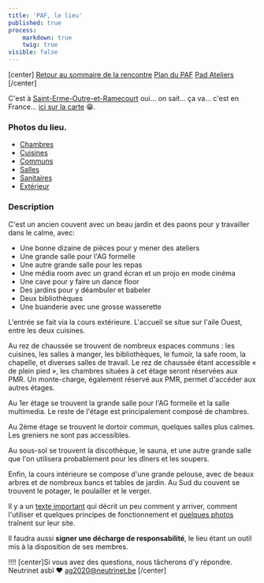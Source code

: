 ```yaml
---
title: 'PAF, le lieu'
published: true
process:
    markdown: true
    twig: true
visible: false
---
```


[center]
[Retour au sommaire de la rencontre](/rencontre-ffdn-2020?classes=btn,btn-primary) [Plan du PAF](/rencontre-ffdn-2020/paf/plan?classes=btn,btn-error) [Pad Ateliers](https://pads.ffdn.org/p/ag2020-activites-yee622v?classes=btn,btn-error)
[/center]

C'est à [Saint-Erme-Outre-et-Ramecourt](https://www.saint-erme.fr/) oui… on sait… ça va… c'est en France… [ici sur la carte](https://www.openstreetmap.org/node/4346871489) 😁.

### Photos du lieu.

* [Chambres](./chambres)
* [Cuisines](./cuisines)
* [Communs](./communs)
* [Salles](./salles)
* [Sanitaires](./sanitaires)
* [Extérieur](./dehors)

### Description

C'est un ancien couvent avec un beau jardin et des paons pour y travailler dans le calme, avec:

* Une bonne dizaine de pièces pour y mener des ateliers
* Une grande salle pour l'AG formelle
* Une autre grande salle pour les repas
* Une média room avec un grand écran et un projo en mode cinéma
* Une cave pour y faire un dance floor
* Des jardins pour y déambuler et babeler
* Deux bibliothèques
* Une buanderie avec une grosse wasserette

L'entrée se fait via la cours extérieure. L'accueil se situe sur l'aile Ouest, entre les deux cuisines.

Au rez de chaussée se trouvent de nombreux espaces communs : les cuisines, les salles à manger, les bibliothèques, le fumoir, la safe room, la chapelle, et diverses salles de travail. Le rez de chaussée étant accessible « de plein pied », les chambres situées à cet étage seront réservées aux PMR. Un monte-charge, également réservé aux PMR, permet d'accéder aux autres étages.

Au 1er étage se trouvent la grande salle pour l'AG formelle et la salle multimedia. Le reste de l'étage est principalement composé de chambres.

Au 2ème étage se trouvent le dortoir commun, quelques salles plus calmes. Les greniers ne sont pas accessibles.

Au sous-sol se trouvent la discothèque, le sauna, et une autre grande salle que l'on utilisera probablement pour les dîners et les soupers.

Enfin, la cours intérieure se compose d'une grande pelouse, avec de beaux arbres et de nombreux bancs et tables de jardin. Au Sud du couvent se trouvent le potager, le poulailler et le verger.

Il y a un [texte important](../introduction) qui décrit un peu comment y arriver, comment l'utiliser et quelques principes de fonctionnement et [quelques photos](http://pa-f.net/image) traînent sur leur site. 

Il faudra aussi **signer une décharge de responsabilité**, le lieu étant un outil mis à la disposition de ses membres.


!!!! [center]Si vous avez des questions, nous tâcherons d'y répondre.</br>Neutrinet asbl ♥ <a href="mailto:ag2020@neutrinet.be?subject=[AGFFDN2020] Le lieu et son accessibilité&body=Étant passé par la page décrivant le lieu, j'ai l'une ou l'autre question remarque ou commentaire.%0D%0A%0D%0A%0D%0A">ag2020@neutrinet.be</a> [/center]